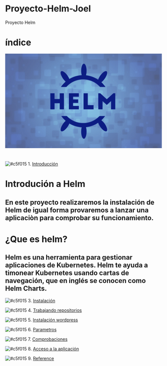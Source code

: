 # Proyecto-Helm-Joel
Proyecto Helm
# índice
![img](https://github.com/abarcajoel/Proyecto-Helm-Joel/blob/main/img/helm.png)
#
![#c5f015](https://via.placeholder.com/15/c5f015/000000?text=+) 1. [Introducción](https://github.com/abarcajoel/Proyecto-Helm-Joel/blob/main/md/intro.md)
# Introdución a Helm
## En este proyecto realizaremos la instalación de Helm de igual forma provaremos a lanzar una aplicaciòn para comprobar su funcionamiento. 

# ¿Que es helm?
## Helm es una herramienta para gestionar aplicaciones de Kubernetes. Helm te ayuda a timonear Kubernetes usando cartas de navegación, que en inglés se conocen como Helm Charts. 



![#c5f015](https://via.placeholder.com/15/c5f015/000000?text=+) 3. [Instalación](https://github.com/abarcajoel/Proyecto-Helm-Joel/blob/main/md/instalacion.md)

![#c5f015](https://via.placeholder.com/15/c5f015/000000?text=+) 4. [Trabajando repositorios]()

![#c5f015](https://via.placeholder.com/15/c5f015/000000?text=+) 5. [Instalación wordpress]()

![#c5f015](https://via.placeholder.com/15/c5f015/000000?text=+) 6. [Parametros]()

![#c5f015](https://via.placeholder.com/15/c5f015/000000?text=+) 7. [Comprobaciones]()

![#c5f015](https://via.placeholder.com/15/c5f015/000000?text=+) 8. [Acceso a la aplicación]()

![#c5f015](https://via.placeholder.com/15/c5f015/000000?text=+) 9. [Reference]()


